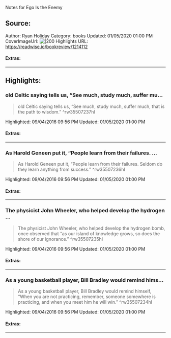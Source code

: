 Notes for Ego Is the Enemy

## Source:
Author: Ryan Holiday
Category: books
Updated: 01/05/2020 01:00 PM
CoverImageUrl: 
![|200](https://images-na.ssl-images-amazon.com/images/I/41o0Fkf%2BvfL._SL200_.jpg)
Highlights URL: https://readwise.io/bookreview/1214112


#### Extras:




 
-----
 ## Highlights:

### old Celtic saying tells us, “See much, study much, suffer mu...
>old Celtic saying tells us, “See much, study much, suffer much, that is the path to wisdom.” ^rw35507237hl


Highlighted: 09/04/2016 09:56 PM
Updated: 01/05/2020 01:00 PM


#### Extras:





------

### As Harold Geneen put it, “People learn from their failures. ...
>As Harold Geneen put it, “People learn from their failures. Seldom do they learn anything from success.” ^rw35507236hl


Highlighted: 09/04/2016 09:56 PM
Updated: 01/05/2020 01:00 PM


#### Extras:





------

### The physicist John Wheeler, who helped develop the hydrogen ...
>The physicist John Wheeler, who helped develop the hydrogen bomb, once observed that “as our island of knowledge grows, so does the shore of our ignorance.” ^rw35507235hl


Highlighted: 09/04/2016 09:56 PM
Updated: 01/05/2020 01:00 PM


#### Extras:





------

### As a young basketball player, Bill Bradley would remind hims...
>As a young basketball player, Bill Bradley would remind himself, “When you are not practicing, remember, someone somewhere is practicing, and when you meet him he will win.” ^rw35507234hl


Highlighted: 09/04/2016 09:56 PM
Updated: 01/05/2020 01:00 PM


#### Extras:





------

